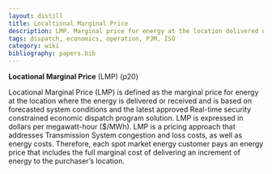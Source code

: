 ```yaml
---
layout: distill
title: Localtional Marginal Price
description: LMP. Marginal price for energy at the location delivered or received.
tags: dispatch, economics, operation, PJM, ISO
category: wiki
bibliography: papers.bib
---
```


**Locational Marginal Price** (LMP) <d-cite key="pjm2024m11"></d-cite> (p20)

Locational Marginal Price (LMP) is defined as the marginal price for energy at the location where the energy is delivered or received and is based on forecasted system conditions and the latest approved Real-time security constrained economic dispatch program solution.
LMP is expressed in dollars per megawatt-hour ($/MWh).
LMP is a pricing approach that addresses Transmission System congestion and loss costs, as well as energy costs.
Therefore, each spot market energy customer pays an energy price that includes the full marginal cost of delivering
an increment of energy to the purchaser’s location.
